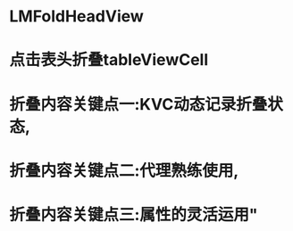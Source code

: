 # LMFoldHeadView
# 点击表头折叠tableViewCell
# 折叠内容关键点一:KVC动态记录折叠状态,
# 折叠内容关键点二:代理熟练使用,
# 折叠内容关键点三:属性的灵活运用"


